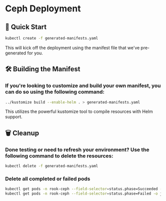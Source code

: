 # Ceph Deployment 

## 🚀 Quick Start
```sh
kubectl create -f generated-manifests.yaml
```
This will kick off the deployment using the manifest file that we've pre-generated for you.



## 🛠️ Building the Manifest
### If you're looking to customize and build your own manifest, you can do so using the following command:
```sh
../kustomize build --enable-helm . > generated-manifests.yaml
```
This utilizes the powerful kustomize tool to compile resources with Helm support.



## 🗑️ Cleanup 
### Done testing or need to refresh your environment? Use the following command to delete the resources:
```sh
kubectl delete -f generated-manifests.yaml
```

### Delete all completed or failed pods
```sh
kubectl get pods -n rook-ceph --field-selector=status.phase=Succeeded -o jsonpath='{.items[*].metadata.name}' | xargs kubectl delete pod -n rook-ceph
kubectl get pods -n rook-ceph --field-selector=status.phase=Failed -o jsonpath='{.items[*].metadata.name}' | xargs kubectl delete pod -n rook-ceph
```
